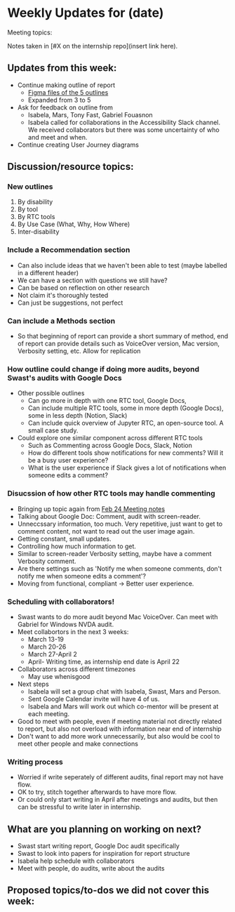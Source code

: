 # Weekly Updates for (date)
Meeting topics:

Notes taken in [#X on the internship repo](insert link here).

## Updates from this week:
- Continue making outline of report
   - [Figma files of the 5 outlines](https://www.figma.com/file/FvWBXRoJzuBZmYfheD2cZS?embed_host=share&kind=&node-id=0%3A1&viewer=1)
   - Expanded from 3 to 5
- Ask for feedback on outline from
   - Isabela, Mars, Tony Fast, Gabriel Fouasnon
   - Isabela called for collaborations in the Accessibility Slack channel. We received collaborators but there was some uncertainty of who and meet and when.
- Continue creating User Journey diagrams

## Discussion/resource topics:
### New outlines
1. By disability
2. By tool
3. By RTC tools
4. By Use Case (What, Why, How Where)
5. Inter-disability

### Include a Recommendation section
- Can also include ideas that we haven't been able to test (maybe labelled in a different header)
- We can have a section with questions we still have?
- Can be based on reflection on other research
- Not claim it's thoroughly tested
- Can just be suggestions, not perfect

### Can include a Methods section
- So that beginning of report can provide a short summary of method, end of report can provide details such as VoiceOver version, Mac version, Verbosity setting, etc. Allow for replication

### How outline could change if doing more audits, beyond Swast's audits with Google Docs
- Other possible outlines
   - Can go more in depth with one RTC tool, Google Docs,
   - Can include multiple RTC tools, some in more depth (Google Docs), some in less depth (Notion, Slack)
   - Can include quick overview of Jupyter RTC, an open-source tool. A small case study.
- Could explore one similar component across different RTC tools
  - Such as Commenting across Google Docs, Slack, Notion
  - How do different tools show notifications for new comments? Will it be a busy user experience?
  - What is the user experience if Slack gives a lot of notifications when someone edits a comment?

### Disucssion of how other RTC tools may handle commenting
- Bringing up topic again from [Feb 24 Meeting notes](https://github.com/isabela-pf/internship/blob/main/weekly-updates/2022-02-24.md)
- Talking about Google Doc: Comment, audit with screen-reader.
- Unneccssary information, too much. Very repetitive, just want to get to comment content, not want to read out the user image again.
- Getting constant, small updates.
- Controlling how much information to get.
- Similar to screen-reader Verbosity setting, maybe have a comment Verbosity comment.
- Are there settings such as 'Notify me when someone comments, don't notify me when someone edits a comment'?
- Moving from functional, compliant -> Better user experience.

### Scheduling with collaborators!
- Swast wants to do more audit beyond Mac VoiceOver. Can meet with Gabriel for Windows NVDA audit.
- Meet collabortors in the next 3 weeks: 
   - March 13-19
   - March 20-26
   - March 27-April 2
   - April- Writing time, as internship end date is April 22
- Collaborators across different timezones
   - May use whenisgood
- Next steps
  - Isabela will set a group chat with Isabela, Swast, Mars and Person.
  - Sent Google Calendar invite will have 4 of us.
  - Isabela and Mars will work out which co-mentor will be present at each meeting.
- Good to meet with people, even if meeting material not directly related to report, but also not overload with information near end of internship
- Don't want to add more work unnecessarily, but also would be cool to meet other people and make connections

### Writing process
- Worried if write seperately of different audits, final report may not have flow.
- OK to try, stitch together afterwards to have more flow.
- Or could only start writing in April after meetings and audits, but then can be stressful to write later in internship.

## What are you planning on working on next?
- Swast start writing report, Google Doc audit specifically
- Swast to look into papers for inspiration for report structure
- Isabela help schedule with collaborators
- Meet with people, do audits, write about the audits

## Proposed topics/to-dos we did not cover this week:
